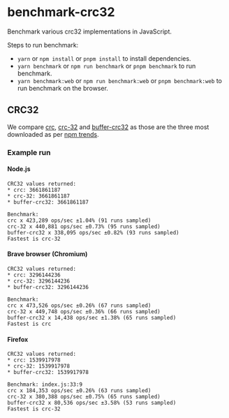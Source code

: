 # benchmark-crc32

Benchmark various crc32 implementations in JavaScript.

Steps to run benchmark:

- `yarn` or `npm install` or `pnpm install` to install dependencies.
- `yarn benchmark` or `npm run benchmark` or `pnpm benchmark` to run benchmark.
- `yarn benchmark:web` or `npm run benchmark:web` or `pnpm benchmark:web` to run
  benchmark on the browser.

## CRC32

We compare [crc][1], [crc-32][2] and [buffer-crc32][3] as those are the
three most downloaded as per [npm trends][4].

### Example run

#### Node.js

```console
CRC32 values returned:
* crc: 3661861187
* crc-32: 3661861187
* buffer-crc32: 3661861187

Benchmark:
crc x 423,289 ops/sec ±1.04% (91 runs sampled)
crc-32 x 440,881 ops/sec ±0.73% (95 runs sampled)
buffer-crc32 x 338,095 ops/sec ±0.82% (93 runs sampled)
Fastest is crc-32
```

#### Brave browser (Chromium)

```console
CRC32 values returned:
* crc: 3296144236
* crc-32: 3296144236
* buffer-crc32: 3296144236

Benchmark:
crc x 473,526 ops/sec ±0.26% (67 runs sampled)
crc-32 x 449,748 ops/sec ±0.36% (66 runs sampled)
buffer-crc32 x 14,438 ops/sec ±1.38% (65 runs sampled)
Fastest is crc
```

#### Firefox

```console
CRC32 values returned:
* crc: 1539917978
* crc-32: 1539917978
* buffer-crc32: 1539917978

Benchmark: index.js:33:9
crc x 184,353 ops/sec ±0.26% (63 runs sampled)
crc-32 x 380,388 ops/sec ±0.75% (65 runs sampled)
buffer-crc32 x 80,536 ops/sec ±3.58% (53 runs sampled)
Fastest is crc-32
```

[1]: https://www.npmjs.com/package/crc
[2]: https://www.npmjs.com/package/crc-32
[3]: https://www.npmjs.com/package/buffer-crc32
[4]: https://www.npmtrends.com/crc32-vs-crc-32-vs-buffer-crc32-vs-crc-vs-sse4_crc32
